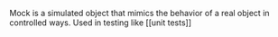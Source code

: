 Mock is a simulated object that mimics the behavior of a real object in controlled ways. Used in testing like [[unit tests]]
